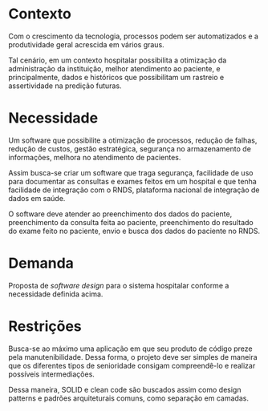 # Contexto

Com o crescimento da tecnologia, processos podem ser automatizados e a produtividade geral acrescida em vários graus. 

Tal cenário, em um contexto hospitalar possibilita a otimização da administração da instituição, melhor atendimento ao paciente, e principalmente, dados e históricos que possibilitam um rastreio e assertividade na predição futuras.

# Necessidade

Um software que possibilite a otimização de processos, redução de falhas, redução de custos, gestão estratégica, segurança no armazenamento de informações, melhora no atendimento de pacientes.

Assim busca-se criar um software que traga segurança, facilidade de uso para documentar as consultas e exames feitos em um hospital e que tenha facilidade de integração com o RNDS, plataforma nacional de integração de dados em saúde.

O software deve atender ao preenchimento dos dados do paciente, preenchimento da consulta feita ao paciente, preenchimento do resultado do exame feito no paciente, envio e busca dos dados do paciente no RNDS.

# Demanda

Proposta de _software design_ para o sistema hospitalar conforme a necessidade definida acima.

# Restrições

Busca-se ao máximo uma aplicação em que seu produto de código preze pela manutenibilidade. Dessa forma, o projeto deve ser simples de maneira que os diferentes tipos de senioridade consigam compreendê-lo e realizar possíveis intermediações.

Dessa maneira, SOLID e clean code são buscados assim como design patterns e padrões arquiteturais comuns, como  separação em camadas.

